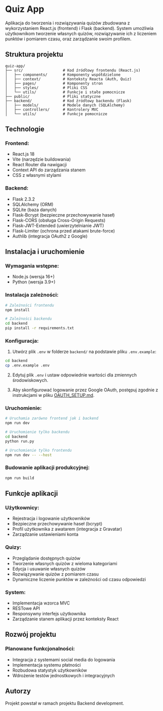 # Quiz App

Aplikacja do tworzenia i rozwiązywania quizów zbudowana z wykorzystaniem React.js (frontend) i Flask (backend). System umożliwia użytkownikom tworzenie własnych quizów, rozwiązywanie ich z liczeniem punktów i pomiarem czasu, oraz zarządzanie swoim profilem.

## Struktura projektu

```
quiz-app/
├── src/                  # Kod źródłowy frontendu (React.js)
│   ├── components/       # Komponenty współdzielone
│   ├── context/          # Konteksty Reacta (Auth, Quiz)
│   ├── pages/            # Komponenty stron
│   ├── styles/           # Pliki CSS
│   └── utils/            # Funkcje i stałe pomocnicze
├── public/               # Pliki statyczne
├── backend/              # Kod źródłowy backendu (Flask)
│   ├── models/           # Modele danych (SQLAlchemy)
│   ├── controllers/      # Kontrolery MVC
│   └── utils/            # Funkcje pomocnicze
```

## Technologie

### Frontend:
- React.js 18
- Vite (narzędzie buildowania)
- React Router dla nawigacji
- Context API do zarządzania stanem
- CSS z własnymi stylami

### Backend:
- Flask 2.3.2
- SQLAlchemy (ORM)
- SQLite (baza danych)
- Flask-Bcrypt (bezpieczne przechowywanie haseł)
- Flask-CORS (obsługa Cross-Origin Requests)
- Flask-JWT-Extended (uwierzytelnianie JWT)
- Flask-Limiter (ochrona przed atakami brute-force)
- Authlib (integracja OAuth2 z Google)

## Instalacja i uruchomienie

### Wymagania wstępne:
- Node.js (wersja 16+)
- Python (wersja 3.9+)

### Instalacja zależności:

```bash
# Zależności frontendu
npm install

# Zależności backendu
cd backend
pip install -r requirements.txt
```

### Konfiguracja:

1. Utwórz plik `.env` w folderze `backend/` na podstawie pliku `.env.example`:

```bash
cd backend
cp .env.example .env
```

2. Edytuj plik `.env` i ustaw odpowiednie wartości dla zmiennych środowiskowych.

3. Aby skonfigurować logowanie przez Google OAuth, postępuj zgodnie z instrukcjami w pliku [OAUTH_SETUP.md](OAUTH_SETUP.md).

### Uruchomienie:

```bash
# Uruchamia zarówno frontend jak i backend
npm run dev

# Uruchomienie tylko backendu
cd backend
python run.py

# Uruchomienie tylko frontendu
npm run dev -- --host
```

### Budowanie aplikacji produkcyjnej:

```bash
npm run build
```

## Funkcje aplikacji

### Użytkownicy:
- Rejestracja i logowanie użytkowników
- Bezpieczne przechowywanie haseł (bcrypt)
- Profil użytkownika z awatarem (integracja z Gravatar)
- Zarządzanie ustawieniami konta

### Quizy:
- Przeglądanie dostępnych quizów
- Tworzenie własnych quizów z wieloma kategoriami
- Edycja i usuwanie własnych quizów
- Rozwiązywanie quizów z pomiarem czasu
- Dynamiczne liczenie punktów w zależności od czasu odpowiedzi

### System:
- Implementacja wzorca MVC
- RESTowe API
- Responsywny interfejs użytkownika
- Zarządzanie stanem aplikacji przez konteksty React

## Rozwój projektu

### Planowane funkcjonalności:
- Integracja z systemami social media do logowania
- Implementacja systemu płatności
- Rozbudowa statystyk użytkowników
- Wdrożenie testów jednostkowych i integracyjnych

## Autorzy

Projekt powstał w ramach projektu Backend development.
